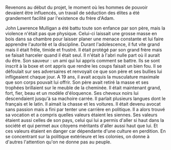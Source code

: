 Revenons au début du projet, le moment où les hommes de pouvoir devaient être influencés, un travail de séduction des élites a été grandement facilité par l'existence du frère d'Adam. 

John Lawrence Mulligan a été battu toute son enfance par son père, mais la violence n'était pas que physique. Celui-ci laissait une grosse masse en bois dans sa chambre pour laisser planer une menace constante et lui faire apprendre l'autorité et la discipline. Durant l'adolescence, il fut vite grand mais il était frêle, timide et frustré. Il était protégé par son grand frère mais se faisait harceler quand il était seul. Il n'était à l'abri nulle part où il aurait du être. Son sauveur : un ami qui lui appris comment se battre. Ils se sont inscrit à la boxe et ont appris que rendre les coups faisait un bien fou. Il se défoulait sur ses adversaires et renvoyait ce que son père et ses bullies lui infligeaient chaque jour. A 19 ans, il avait acquis la musculature maximale que son corps pouvait lui offrir. Son père avait retiré la masse et ses trophées brillaient sur le meuble de la cheminée. Il était maintenant grand, fort, fier, beau et un modèle d'éloquence. Ses cheveux noirs lui descendaient jusqu'à sa machoire carrée. Il parlait plusieurs langues dont le français et le latin. Il aimait la chasse et les voitures. Il était devenu avocat sans passion mais a fini par tenter une carrière en politique. Il a alors trouvé sa vocation et a compris quelles valeurs étaient les siennes. Ses valeurs étaient aussi celles de son pays, celui qui lui a permis d'aller si haut dans la société et qui permet aux citoyens méritants d'aller aussi haut que lui. Et ces valeurs étaient en danger car dépendante d'une culture en perdition. En se concentrant sur la politique extérieure et les colonies, on donne à d'autres l'attention qu'on ne donne pas au peuple. 